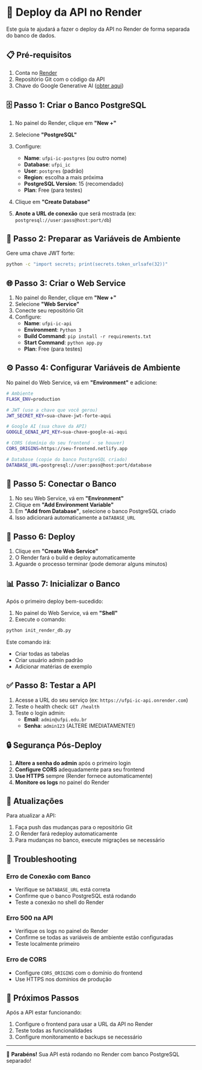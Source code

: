 # 🚀 Deploy da API no Render

Este guia te ajudará a fazer o deploy da API no Render de forma separada do banco de dados.

## 📋 Pré-requisitos

1. Conta no [Render](https://render.com)
2. Repositório Git com o código da API
3. Chave do Google Generative AI ([obter aqui](https://aistudio.google.com/))

## 🗄️ Passo 1: Criar o Banco PostgreSQL

1. No painel do Render, clique em **"New +"**
2. Selecione **"PostgreSQL"**
3. Configure:
   - **Name**: `ufpi-ic-postgres` (ou outro nome)
   - **Database**: `ufpi_ic`
   - **User**: `postgres` (padrão)
   - **Region**: escolha a mais próxima
   - **PostgreSQL Version**: 15 (recomendado)
   - **Plan**: Free (para testes)

4. Clique em **"Create Database"**
5. **Anote a URL de conexão** que será mostrada (ex: `postgresql://user:pass@host:port/db`)

## 🔧 Passo 2: Preparar as Variáveis de Ambiente

Gere uma chave JWT forte:
```bash
python -c "import secrets; print(secrets.token_urlsafe(32))"
```

## 🌐 Passo 3: Criar o Web Service

1. No painel do Render, clique em **"New +"**
2. Selecione **"Web Service"**
3. Conecte seu repositório Git
4. Configure:
   - **Name**: `ufpi-ic-api`
   - **Environment**: `Python 3`
   - **Build Command**: `pip install -r requirements.txt`
   - **Start Command**: `python app.py`
   - **Plan**: Free (para testes)

## ⚙️ Passo 4: Configurar Variáveis de Ambiente

No painel do Web Service, vá em **"Environment"** e adicione:

```bash
# Ambiente
FLASK_ENV=production

# JWT (use a chave que você gerou)
JWT_SECRET_KEY=sua-chave-jwt-forte-aqui

# Google AI (sua chave da API)
GOOGLE_GENAI_API_KEY=sua-chave-google-ai-aqui

# CORS (domínio do seu frontend - se houver)
CORS_ORIGINS=https://seu-frontend.netlify.app

# Database (copie do banco PostgreSQL criado)
DATABASE_URL=postgresql://user:pass@host:port/database
```

## 🔗 Passo 5: Conectar o Banco

1. No seu Web Service, vá em **"Environment"**
2. Clique em **"Add Environment Variable"**
3. Em **"Add from Database"**, selecione o banco PostgreSQL criado
4. Isso adicionará automaticamente a `DATABASE_URL`

## 🚀 Passo 6: Deploy

1. Clique em **"Create Web Service"**
2. O Render fará o build e deploy automaticamente
3. Aguarde o processo terminar (pode demorar alguns minutos)

## 📊 Passo 7: Inicializar o Banco

Após o primeiro deploy bem-sucedido:

1. No painel do Web Service, vá em **"Shell"**
2. Execute o comando:
```bash
python init_render_db.py
```

Este comando irá:
- Criar todas as tabelas
- Criar usuário admin padrão
- Adicionar matérias de exemplo

## ✅ Passo 8: Testar a API

1. Acesse a URL do seu serviço (ex: `https://ufpi-ic-api.onrender.com`)
2. Teste o health check: `GET /health`
3. Teste o login admin:
   - **Email**: `admin@ufpi.edu.br`
   - **Senha**: `admin123` (ALTERE IMEDIATAMENTE!)

## 🔒 Segurança Pós-Deploy

1. **Altere a senha do admin** após o primeiro login
2. **Configure CORS** adequadamente para seu frontend
3. **Use HTTPS** sempre (Render fornece automaticamente)
4. **Monitore os logs** no painel do Render

## 🔄 Atualizações

Para atualizar a API:
1. Faça push das mudanças para o repositório Git
2. O Render fará redeploy automaticamente
3. Para mudanças no banco, execute migrações se necessário

## 🐛 Troubleshooting

### Erro de Conexão com Banco
- Verifique se `DATABASE_URL` está correta
- Confirme que o banco PostgreSQL está rodando
- Teste a conexão no shell do Render

### Erro 500 na API
- Verifique os logs no painel do Render
- Confirme se todas as variáveis de ambiente estão configuradas
- Teste localmente primeiro

### Erro de CORS
- Configure `CORS_ORIGINS` com o domínio do frontend
- Use HTTPS nos domínios de produção

## 📱 Próximos Passos

Após a API estar funcionando:
1. Configure o frontend para usar a URL da API no Render
2. Teste todas as funcionalidades
3. Configure monitoramento e backups se necessário

---

🎉 **Parabéns!** Sua API está rodando no Render com banco PostgreSQL separado! 